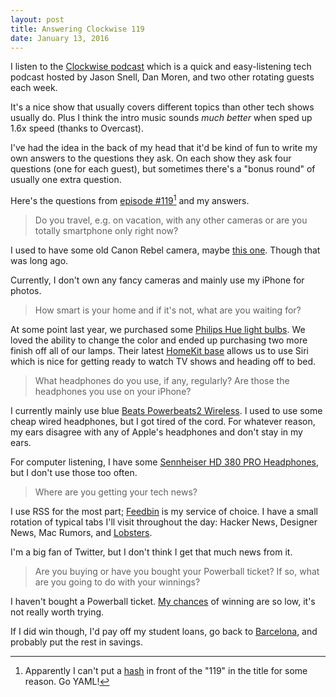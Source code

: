 ```yaml
---
layout: post
title: Answering Clockwise 119
date: January 13, 2016
---
```


I listen to the [Clockwise podcast](https://www.relay.fm/clockwise) which is a quick and easy-listening tech podcast hosted by Jason Snell, Dan Moren, and two other rotating guests each week.

It's a nice show that usually covers different topics than other tech shows usually do. Plus I think the intro music sounds _much better_ when sped up 1.6x speed (thanks to Overcast).

I've had the idea in the back of my head that it'd be kind of fun to write my own answers to the questions they ask.
On each show they ask four questions (one for each guest), but sometimes there's a "bonus round" of usually one extra question.

Here's the questions from [episode #119](https://www.relay.fm/clockwise/119)[^1] and my answers.

 > Do you travel, e.g. on vacation, with any other cameras or are you totally smartphone only right now?

I used to have some old Canon Rebel camera, maybe [this one](https://en.wikipedia.org/wiki/Canon_EOS_350D). Though that was long ago.

Currently, I don't own any fancy cameras and mainly use my iPhone for photos.

> How smart is your home and if it's not, what are you waiting for?

At some point last year, we purchased some [Philips Hue light bulbs](http://www2.meethue.com/en-us/productdetail/philips-hue-white-sk-a19). We loved the ability to change the color and ended up purchasing two more finish off all of our lamps. Their latest [HomeKit base](http://www2.meethue.com/en-us/friends-of-hue/apple-homekit/) allows us to use Siri which is nice for getting ready to watch TV shows and heading off to bed.

> What headphones do you use, if any, regularly? Are those the headphones you use on your iPhone?

I currently mainly use blue [Beats Powerbeats2 Wireless](http://www.beatsbydre.com/earphones/MKPQ2.html). I used to use some cheap wired headphones, but I got tired of the cord. For whatever reason, my ears disagree with any of Apple's headphones and don't stay in my ears.

For computer listening, I have some [Sennheiser HD 380 PRO Headphones](http://www.amazon.com/gp/product/B001UE6I0G?psc=1&redirect=true&ref_=oh_aui_detailpage_o02_s00), but I don't use those too often.

> Where are you getting your tech news?

I use RSS for the most part; [Feedbin](https://feedbin.com) is my service of choice. I have a small rotation of typical tabs I'll visit throughout the day: Hacker News, Designer News, Mac Rumors, and [Lobsters](https://lobste.rs).

I'm a big fan of Twitter, but I don't think I get that much news from it.

> Are you buying or have you bought your Powerball ticket? If so, what are you going to do with your winnings?

I haven't bought a Powerball ticket. [My chances](http://graphics.wsj.com/lottery-odds/) of winning are so low, it's not really worth trying.

If I did win though, I'd pay off my student loans, go back to [Barcelona](https://www.youtube.com/watch?v=qa3NM9Jhkn0), and probably put the rest in savings.

[^1]: Apparently I can't put a [hash](https://en.wikipedia.org/wiki/Number_sign) in front of the "119" in the title for some reason. Go YAML!

